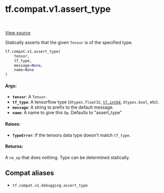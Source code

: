 <div itemscope itemtype="http://developers.google.com/ReferenceObject">
<meta itemprop="name" content="tf.compat.v1.assert_type" />
<meta itemprop="path" content="Stable" />
</div>

# tf.compat.v1.assert_type

<!-- Insert buttons and diff -->

<table class="tfo-notebook-buttons tfo-api" align="left">
</table>

<a target="_blank" href="/code/stable/tensorflow/python/ops/check_ops.py">View source</a>



Statically asserts that the given `Tensor` is of the specified type.

``` python
tf.compat.v1.assert_type(
    tensor,
    tf_type,
    message=None,
    name=None
)
```



<!-- Placeholder for "Used in" -->


#### Args:


* <b>`tensor`</b>: A `Tensor`.
* <b>`tf_type`</b>: A tensorflow type (`dtypes.float32`, <a href="../../../tf.md#int64"><code>tf.int64</code></a>, `dtypes.bool`,
  etc).
* <b>`message`</b>: A string to prefix to the default message.
* <b>`name`</b>:  A name to give this `Op`.  Defaults to "assert_type"


#### Raises:


* <b>`TypeError`</b>: If the tensors data type doesn't match `tf_type`.


#### Returns:

A `no_op` that does nothing.  Type can be determined statically.


## Compat aliases

* `tf.compat.v1.debugging.assert_type`

